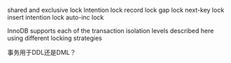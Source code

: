 shared and exclusive lock
lntention lock
record lock
gap lock
next-key lock
insert intention lock
auto-inc lock

InnoDB supports each of the transaction isolation levels described here using different locking strategies

事务用于DDL还是DML？